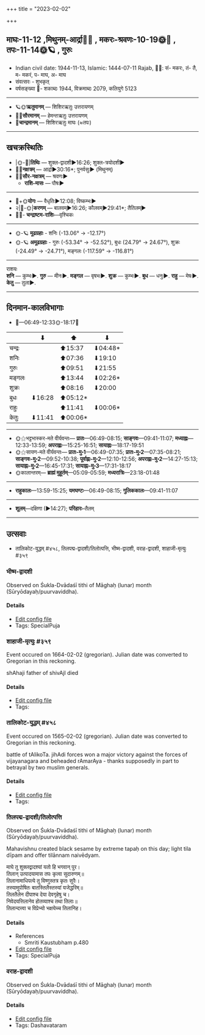 +++
title = "2023-02-02"

+++
## माघः-11-12  ,मिथुनम्-आर्द्रा🌛🌌  ,  मकरः-श्रवणः-10-19🌞🌌  ,  तपः-11-14🌞🪐  , गुरुः
- Indian civil date: 1944-11-13, Islamic: 1444-07-11 Rajab, 🌌🌞: सं- मकरः, तं- तै, म- मकरं, प- माघ, अ- माघ
- संवत्सरः - शुभकृत्
- वर्षसङ्ख्या 🌛- शकाब्दः 1944, विक्रमाब्दः 2079, कलियुगे 5123
___________________
- 🪐🌞**ऋतुमानम्** — शिशिरऋतुः उत्तरायणम्
- 🌌🌞**सौरमानम्** — हेमन्तऋतुः उत्तरायणम्
- 🌛**चान्द्रमानम्** — शिशिरऋतुः माघः (≈तपः)
___________________


## खचक्रस्थितिः
- |🌞-🌛|**तिथिः** — शुक्ल-द्वादशी►16:26; शुक्ल-त्रयोदशी►  
- 🌌🌛**नक्षत्रम्** — आर्द्रा►30:16*; पुनर्वसुः► (मिथुनम्)  
- 🌌🌞**सौर-नक्षत्रम्** — श्रवणः►  
  - **राशि-मासः** — पौषः► 
___________________
- 🌛+🌞**योगः** — वैधृतिः►12:08; विष्कम्भः►  
- २|🌛-🌞|**करणम्** — बालवम्►16:26; कौलवम्►29:41*; तैतिलम्►  
- 🌌🌛- **चन्द्राष्टम-राशिः**—वृश्चिकः  
___________________
- 🌞-🪐 **मूढग्रहाः** - शनिः (-13.06° → -12.17°)
- 🌞-🪐 **अमूढग्रहाः** - गुरुः (-53.34° → -52.52°), बुधः (24.79° → 24.67°), शुक्रः (-24.49° → -24.71°), मङ्गलः (-117.59° → -116.81°)
___________________
राशयः  
**शनि** — कुम्भः►. **गुरु** — मीनः►. **मङ्गल** — वृषभः►. **शुक्र** — कुम्भः►. **बुध** — धनुः►. **राहु** — मेषः►. **केतु** — तुला►. 
___________________


## दिनमान-कालविभागाः
- 🌅—06:49-12:33🌞-18:17🌇  

|      |⬇     |⬆     |⬇     |
|------|-----|-----|------|
|चन्द्रः|     |⬆15:37 |⬇04:48*|
|शनिः   |     |⬆07:36 |⬇19:10 |
|गुरुः  |     |⬆09:51 |⬇21:55 |
|मङ्गलः |     |⬆13:44 |⬇02:26*|
|शुक्रः |     |⬆08:16 |⬇20:00 |
|बुधः   |⬇16:28 |⬆05:12*|     |
|राहुः  |     |⬆11:41 |⬇00:06*|
|केतुः  |⬇11:41 |⬆00:06*|     |
___________________
- 🌞⚝भट्टभास्कर-मते वीर्यवन्तः— **प्रातः**—06:49-08:15; **साङ्गवः**—09:41-11:07; **मध्याह्नः**—12:33-13:59; **अपराह्णः**—15:25-16:51; **सायाह्नः**—18:17-19:51  
- 🌞⚝सायण-मते वीर्यवन्तः— **प्रातः-मु॰1**—06:49-07:35; **प्रातः-मु॰2**—07:35-08:21; **साङ्गवः-मु॰2**—09:52-10:38; **पूर्वाह्णः-मु॰2**—12:10-12:56; **अपराह्णः-मु॰2**—14:27-15:13; **सायाह्नः-मु॰2**—16:45-17:31; **सायाह्नः-मु॰3**—17:31-18:17  
- 🌞कालान्तरम्— **ब्राह्मं मुहूर्तम्**—05:09-05:59; **मध्यरात्रिः**—23:18-01:48  
___________________
- **राहुकालः**—13:59-15:25; **यमघण्टः**—06:49-08:15; **गुलिककालः**—09:41-11:07  
___________________
- **शूलम्**—दक्षिणा (►14:27); **परिहारः**–तैलम्  
___________________

## उत्सवाः
- तालिकोट-युद्धम् #४५८, तिलपद्म-द्वादशी/तिलोत्पत्ति, भीष्म-द्वादशी, वराह-द्वादशी, शाहाजी-मृत्युः #३५९
### भीष्म-द्वादशी

Observed on Śukla-Dvādaśī tithi of Māghaḥ (lunar) month (Sūryōdayaḥ/puurvaviddha). 



#### Details
- [Edit config file](https://github.com/jyotisham/adyatithi/blob/master/mahApuruSha/xatra/lunar_month/tithi/11/12/bhISma-dvAdazI.toml)
- Tags: SpecialPuja


### शाहाजी-मृत्युः #३५९

Event occured on 1664-02-02 (gregorian). Julian date was converted to Gregorian in this reckoning. 

shAhaji father of shivAjI died

#### Details
- [Edit config file](https://github.com/jyotisham/adyatithi/blob/master/mahApuruSha/xatra-later/julian/day/01/23/shAhAjI-mRtyuH.toml)
- Tags: 


### तालिकोट-युद्धम् #४५८

Event occured on 1565-02-02 (gregorian). Julian date was converted to Gregorian in this reckoning. 

battle of tAlikoTa. jihAdi forces won a major victory against the forces of vijayanagara and beheaded rAmarAya - thanks supposedly in part to betrayal by two muslim generals.

#### Details
- [Edit config file](https://github.com/jyotisham/adyatithi/blob/master/mahApuruSha/xatra-later/julian/day/01/23/tAlikoTa-yuddham.toml)
- Tags: 


### तिलपद्म-द्वादशी/तिलोत्पत्ति

Observed on Śukla-Dvādaśī tithi of Māghaḥ (lunar) month (Sūryōdayaḥ/puurvaviddha). 

Mahavishnu created black sesame by extreme tapaḥ on this day; light tila dīpam and offer tilānnam naivēdyam.

माघे तु शुक्लद्वादश्यां यतो हि भगवान् पुर।  
तिलान् उत्पादयामास तपः कृत्वा सुदारुणम्॥  
तिलानामाधिपत्ये तु विष्णुस्तत्र कृतः सुरैः।  
तस्यामुपोषितः बातस्तिलैस्तस्यां यजेद्धरिम्॥  
तिलतैलेन दीपाश्च देया देवगृहेषु च।  
निवेदयत्तिलानेव होतव्याश्च तथा तिलाः॥  
तिलान्दत्त्वा च विप्रेभ्यो भक्षयेच्च तिलानिह।



#### Details
- References
  - Smriti Kaustubham p.480
- [Edit config file](https://github.com/jyotisham/adyatithi/blob/master/general/lunar_month/tithi/11/12/tilapadma-dvAdazI_or_tilOtpatti.toml)
- Tags: SpecialPuja


### वराह-द्वादशी

Observed on Śukla-Dvādaśī tithi of Māghaḥ (lunar) month (Sūryōdayaḥ/puurvaviddha). 



#### Details
- [Edit config file](https://github.com/jyotisham/adyatithi/blob/master/devatA/vaiShNava/lunar_month/tithi/11/12/varAha-dvAdazI.toml)
- Tags: Dashavataram


